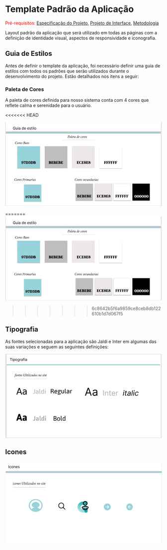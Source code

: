 # Template Padrão da Aplicação

<span style="color:red">Pré-requisitos: <a href="2-Especificação do Projeto.md"> Especificação do Projeto</a></span>, <a href="3-Projeto de Interface.md"> Projeto de Interface</a>, <a href="4-Metodologia.md"> Metodologia</a>

Layout padrão da aplicação que será utilizado em todas as páginas com a definição de identidade visual, aspectos de responsividade e iconografia.

## Guia de Estilos

Antes de definir o template da aplicação, foi necessário definir uma guia de estilos com todos os padrões que serão utilizados durante o desenvolvimento do projeto. Estão detalhados nos itens a seguir:

### Paleta de Cores

A paleta de cores definida para nosso sistema conta com 4 cores que reflete calma e serenidade para o usuário.


<<<<<<< HEAD

<img src="./img/Paletadecores.jpg">

=======
<img src="./img/Paletadecores.jpg">
>>>>>>> 6c8642b5f6a9859ce8ceb8db122610b1d7d067f5


## Tipografia

As fontes selecionadas para a aplicação são Jaldi e Inter em algumas das suas variações e seguem as seguintes definições:



<img src="./img/fonte.png">



## Icones

<img src="./img/icones.jpeg">


